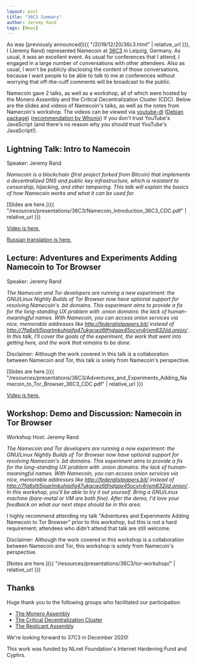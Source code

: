 ```yaml
---
layout: post
title: "36C3 Summary"
author: Jeremy Rand
tags: [News]
---
```


As was [previously announced]({{ "/2019/12/20/36c3.html" | relative_url }}), I (Jeremy Rand) represented Namecoin at [36C3](https://events.ccc.de/congress/2019/wiki/index.php/Main_Page) in Leipzig, Germany.  As usual, it was an excellent event.  As usual for conferences that I attend, I engaged in a large number of conversations with other attendees.  Also as usual, I won't be publicly disclosing the content of those conversations, because I want people to be able to talk to me at conferences without worrying that off-the-cuff comments will be broadcast to the public.

Namecoin gave 2 talks, as well as a workshop, all of which were hosted by the Monero Assembly and the Critical Decentralization Cluster (CDC).  Below are the slides and videos of Namecoin's talks, as well as the notes from Namecoin's workshop.  The videos can be viewed via [youtube-dl](https://rg3.github.io/youtube-dl/) ([Debian package](https://packages.debian.org/buster/youtube-dl)) ([recommendation by Whonix](https://forums.whonix.org/t/vlc-apparmor-profile-wip-streaming-documentation-for-whonix-install-youtube-dl-by-default/2918)) if you don't trust YouTube's JavaScript (and there's no reason why you should trust YouTube's JavaScript!).

## Lightning Talk: Intro to Namecoin

Speaker: Jeremy Rand

*Namecoin is a blockchain (first project forked from Bitcoin) that implements a decentralized DNS and public key infrastructure, which is resistant to censorship, hijacking, and other tampering. This talk will explain the basics of how Namecoin works and what it can be used for.*

[Slides are here.]({{ "/resources/presentations/36C3/Namecoin_Introduction_36C3_CDC.pdf" | relative_url }})

[Video is here.](https://www.youtube.com/watch?v=b-sWa2YzJjE&list=PLsSYUeVwrHBn07zTBg7fGHRW5Kn_Z3FJL&index=9&t=0s)

[Russian translation is here.](https://xmr.ru/threads/1313/)

## Lecture: Adventures and Experiments Adding Namecoin to Tor Browser

Speaker: Jeremy Rand

*The Namecoin and Tor developers are running a new experiment: the GNU/Linux Nightly Builds of Tor Browser now have optional support for resolving Namecoin's .bit domains. This experiment aims to provide a fix for the long-standing UX problem with .onion domains: the lack of human-meaningful names. With Namecoin, you can access onion services via nice, memorable addresses like http://federalistpapers.bit/ instead of http://7fa6xlti5joarlmkuhjaifa47ukgcwz6tfndgax45ocyn4rixm632jid.onion/ . In this talk, I'll cover the goals of the experiment, the work that went into getting here, and the work that remains to be done.*

Disclaimer: Although the work covered in this talk is a collaboration between Namecoin and Tor, this talk is solely from Namecoin's perspective.

[Slides are here.]({{ "/resources/presentations/36C3/Adventures_and_Experiments_Adding_Namecoin_to_Tor_Browser_36C3_CDC.pdf" | relative_url }})

[Video is here.](https://www.youtube.com/watch?v=7C6x0Duql5U&list=PLsSYUeVwrHBn07zTBg7fGHRW5Kn_Z3FJL&index=29&t=0s)

## Workshop: Demo and Discussion: Namecoin in Tor Browser

Workshop Host: Jeremy Rand

*The Namecoin and Tor developers are running a new experiment: the GNU/Linux Nightly Builds of Tor Browser now have optional support for resolving Namecoin's .bit domains. This experiment aims to provide a fix for the long-standing UX problem with .onion domains: the lack of human-meaningful names. With Namecoin, you can access onion services via nice, memorable addresses like http://federalistpapers.bit/ instead of http://7fa6xlti5joarlmkuhjaifa47ukgcwz6tfndgax45ocyn4rixm632jid.onion/ . In this workshop, you'll be able to try it out yourself. Bring a GNU/Linux machine (bare-metal or VM are both fine). After the demo, I'd love your feedback on what our next steps should be in this area.*

I highly recommend attending my talk "Adventures and Experiments Adding Namecoin to Tor Browser" prior to this workshop, but this is not a hard requirement; attendees who didn't attend that talk are still welcome.

Disclaimer: Although the work covered in this workshop is a collaboration between Namecoin and Tor, this workshop is solely from Namecoin's perspective.

[Notes are here.]({{ "/resources/presentations/36C3/tor-workshop/" | relative_url }})

## Thanks

Huge thank you to the following groups who facilitated our participation:

* [The Monero Assembly](https://www.getmonero.org/)
* [The Critical Decentralization Cluster](https://decentral.community/)
* [The Replicant Assembly](https://replicant.us/)

We're looking forward to 37C3 in December 2020!

This work was funded by NLnet Foundation's Internet Hardening Fund and Cyphrs.
